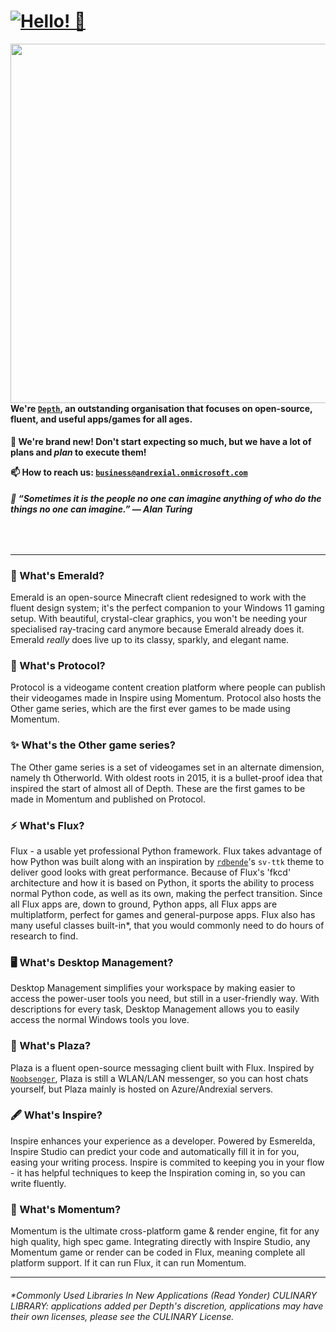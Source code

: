 # <a href="https://github.com/OpenAndrexial"><img alt="Hello! 👋" src="https://readme-typing-svg.demolab.com?font=Segoe+UI&duration=1000&pause=2500&color=F7F7F7&width=435&lines=Hello!+%F0%9F%91%8B;%E3%81%93%E3%82%93%E3%81%AB%E3%81%A1%E3%81%AF%EF%BC%81+%F0%9F%91%8B;%C2%A1Hola!+%F0%9F%91%8B;Ciao!+%F0%9F%91%8B;Oi!+%F0%9F%91%8B;Salut!+%F0%9F%91%8B;Salve!+%F0%9F%91%8B;Hallo!+%F0%9F%91%8B" /><a/>

<a href="https://github.com/OpenAndrexial"><img align="left" src="https://user-images.githubusercontent.com/71598437/189516578-6acd4c56-7b4e-4d62-99b4-d3ad2e184696.png" width="575"/><a/>

<!--<img align="right" src="https://metrics.lecoq.io/OpenAndrexial?template=classic&languages=1&introduction=1&achievements=1&base=header%2C%20activity%2C%20community%2C%20repositories%2C%20metadata&base.indepth=false&base.hireable=false&base.skip=false&languages=false&languages.limit=8&languages.threshold=0%25&languages.other=false&languages.colors=github&languages.sections=most-used&languages.indepth=false&languages.analysis.timeout=15&languages.categories=markup%2C%20programming&languages.recent.categories=markup%2C%20programming&languages.recent.load=300&languages.recent.days=14&introduction=false&introduction.title=true&achievements=false&achievements.threshold=C&achievements.secrets=true&achievements.display=detailed&achievements.limit=0&config.timezone=Europe%2FLondon&config.octicon=true" width="300" />-->

#### We're [`Depth`](https://github.com/OpenAndrexial), an outstanding organisation that focuses on open-source, fluent, and useful apps/games for all ages.

**🌱 We're brand new! Don't start expecting so much, but we have a lot of plans and *plan* to execute them!**

**📫 How to reach us: [`business@andrexial.onmicrosoft.com`](mailto:business@andrexial.onmicrosoft.com)**

###### **💬 “Sometimes it is the people no one can imagine anything of who do the things no one can imagine.” ― Alan Turing**

<br/>

---

### 💎 What's Emerald?

Emerald is an open-source Minecraft client redesigned to work with the fluent design system; it's the perfect companion to your Windows 11 gaming setup. With beautiful, crystal-clear graphics, you won't be needing your specialised ray-tracing card anymore because Emerald already does it. Emerald *really* does live up to its classy, sparkly, and elegant name.

### 🔗 What's Protocol?

Protocol is a videogame content creation platform where people can publish their videogames made in Inspire using Momentum. Protocol also hosts the Other game series, which are the first ever games to be made using Momentum.

### ✨ What's the Other game series?

The Other game series is a set of videogames set in an alternate dimension, namely th Otherworld. With oldest roots in 2015, it is a bullet-proof idea that inspired the start of almost all of Depth. These are the first games to be made in Momentum and published on Protocol.

### ⚡ What's Flux?

Flux - a usable yet professional Python framework. Flux takes advantage of how Python was built along with an inspiration by [`rdbende`](https://github.com/rdbende)'s `sv-ttk` theme to deliver good looks with great performance. Because of Flux's 'fkcd' architecture and how it is based on Python, it sports the ability to process normal Python code, as well as its own, making the perfect transition. Since all Flux apps are, down to ground, Python apps, all Flux apps are multiplatform, perfect for games and general-purpose apps. Flux also has many useful classes built-in*, that you would commonly need to do hours of research to find.

### 🖥️ What's Desktop Management?

Desktop Management simplifies your workspace by making easier to access the power-user tools you need, but still in a user-friendly way. With descriptions for every task, Desktop Management allows you to easily access the normal Windows tools you love.

### 🎍 What's Plaza?

Plaza is a fluent open-source messaging client built with Flux. Inspired by [`Noobsenger`](https://github.com/NoobNotFound/Noobsenger), Plaza is still a WLAN/LAN messenger, so you can host chats yourself, but Plaza mainly is hosted on Azure/Andrexial servers.

### 🖋️ What's Inspire?

Inspire enhances your experience as a developer. Powered by Esmerelda, Inspire Studio can predict your code and automatically fill it in for you, easing your writing process. Inspire is commited to keeping you in your flow - it has helpful techniques to keep the Inspiration coming in, so you can write fluently.

### 🚈 What's Momentum?

Momentum is the ultimate cross-platform game & render engine, fit for any high quality, high spec game. Integrating directly with Inspire Studio, any Momentum game or render can be coded in Flux, meaning complete all platform support. If it can run Flux, it can run Momentum.

---

###### *Commonly Used Libraries In New Applications (Read Yonder) CULINARY LIBRARY: applications added per Depth's discretion, applications may have their own licenses, please see the CULINARY License. 
